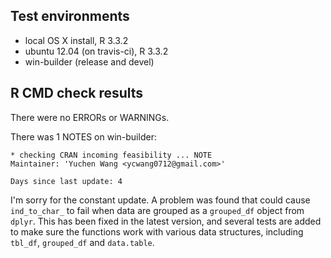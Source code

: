 ## Test environments
* local OS X install, R 3.3.2
* ubuntu 12.04 (on travis-ci), R 3.3.2
* win-builder (release and devel)

## R CMD check results
There were no ERRORs or WARNINGs.

There was 1 NOTES on win-builder:

```
* checking CRAN incoming feasibility ... NOTE
Maintainer: 'Yuchen Wang <ycwang0712@gmail.com>'

Days since last update: 4
```

I'm sorry for the constant update. A problem was found that could cause `ind_to_char_` to fail when data are grouped as a `grouped_df` object from `dplyr`. This has been fixed in the latest version, and several tests are added to make sure the functions work with various data structures, including `tbl_df`, `grouped_df` and `data.table`.

